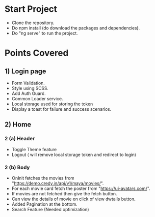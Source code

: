 # Start Project
- Clone the repository.
- Do npm install (do download the packages and dependencies).
- Do "ng serve" to run the project.

# Points Covered
## 1) Login page
 - Form Validation.
 - Style using SCSS.
 - Add Auth Guard.
 - Common Loader service.
 - Local storage used for storing the token
 - Display a toast for failure and success scenarios.

## 2) Home
### 2 (a) Header
 - Toggle Theme feature
 - Logout ( will remove local storage token and redirect to login)
 
 ### 2 (b) Body
  - OnInit fetches the movies from 
         "https://demo.credy.in/api/v1/maya/movies/".
  - For each movie card fetch the poster from "https://ui-avatars.com/".
  - If movies are not fetched then give the fetch button.
  - Can view the details of movie on click of view dwtails button.
  - Added Pagination at the bottom.
  - Search Feature (Needed optimization) 


